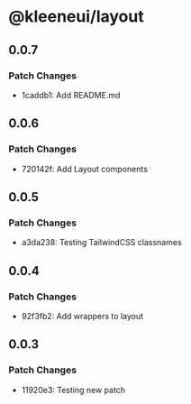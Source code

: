 # @kleeneui/layout

## 0.0.7

### Patch Changes

- 1caddb1: Add README.md

## 0.0.6

### Patch Changes

- 720142f: Add Layout components

## 0.0.5

### Patch Changes

- a3da238: Testing TailwindCSS classnames

## 0.0.4

### Patch Changes

- 92f3fb2: Add wrappers to layout

## 0.0.3

### Patch Changes

- 11920e3: Testing new patch
